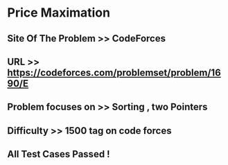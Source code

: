 #  Price Maximation

## Site Of The Problem >> CodeForces

## URL >> https://codeforces.com/problemset/problem/1690/E

## Problem focuses on >> Sorting , two Pointers

## Difficulty >> 1500 tag on code forces

## All Test Cases Passed !


